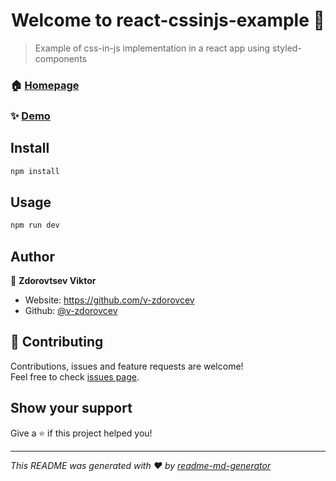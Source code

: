 <h1 align="center">Welcome to react-cssinjs-example 👋</h1>
<p>
</p>

> Example of css-in-js implementation in a react app using styled-components

### 🏠 [Homepage](https://react-cssinjs-example.vercel.app/)

### ✨ [Demo](https://react-cssinjs-example.vercel.app/)

## Install

```sh
npm install
```

## Usage

```sh
npm run dev
```

## Author

👤 **Zdorovtsev Viktor**

* Website: https://github.com/v-zdorovcev
* Github: [@v-zdorovcev](https://github.com/v-zdorovcev)

## 🤝 Contributing

Contributions, issues and feature requests are welcome!<br />Feel free to check [issues page](https://github.com/v-zdorovcev/react-cssinjs-example/issues). 

## Show your support

Give a ⭐️ if this project helped you!

***
_This README was generated with ❤️ by [readme-md-generator](https://github.com/kefranabg/readme-md-generator)_